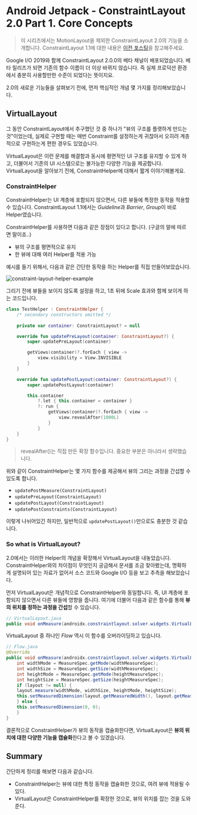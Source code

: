 # Android Jetpack - ConstraintLayout 2.0 Part 1. Core Concepts

> 이 시리즈에서는 MotionLayout을 제외한 ConstraintLayout 2.0의 기능을 소개합니다.
> ConstraintLayout 1.1에 대한 내용은 [이전 포스팅](https://velog.io/@tura/android-jetpack-constraint-layout)을 참고해주세요.

Google I/O 2019와 함께 ConstraintLayout 2.0.0의 베타 채널이 배포되었습니다.
베타 릴리즈가 되면 기존의 함수 이름이 더 이상 바뀌지 않습니다. 즉 실제 프로덕션 환경에서 충분히 사용할만한 수준이 되었다는 뜻이지요.

2.0의 새로운 기능들을 살펴보기 전에, 먼저 핵심적인 개념 몇 가지를 정리해보았습니다.



## VirtualLayout

그 동안 ConstraintLayout에서 추구했던 것 중 하나가 "뷰의 구조를 플랫하게 만드는 것"이었는데, 실제로 구현할 때는 매번 Constraint를 설정하는게 귀찮아서 오히려 계층적으로 구현하는게 편한 경우도 있었습니다.

VirtualLayout은 이런 문제를 해결함과 동시에 평면적인 UI 구조를 유지할 수 있게 하고, 더불어서 기존의 UI 시스템으로는 불가능한 다양한 기능을 제공합니다. VirtualLayout을 알아보기 전에, ConstraintHelper에 대해서 짧게 이야기해볼게요.



### ConstraintHelper

ConstraintHelper는 UI 계층에 포함되지 않으면서, 다른 뷰들에 특정한 동작을 적용할 수 있습니다. ConstraintLayout 1.1에서는 *Guideline*과 *Barrier*, *Group*이 바로 Helper였습니다.

ConstraintHelper를 사용하면 다음과 같은 장점이 있다고 합니다. (구글의 말에 따르면 말이죠..)

- 뷰의 구조를 평면적으로 유지
- 한 뷰에 대해 여러 Helper를 적용 가능



예시를 들기 위해서, 다음과 같은 간단한 동작을 하는 Helper를 직접 만들어보았습니다.

![constraint-layout-helper-example](https://i.imgur.com/9BWmH9B.gif)

그리기 전에 뷰들을 보이지 않도록 설정을 하고, 1초 뒤에 Scale 효과와 함께 보이게 하는 코드입니다.

```kotlin
class TestHelper : ConstraintHelper {
    /* secondary constructors omitted */
    
    private var container: ConstraintLayout? = null

    override fun updatePreLayout(container: ConstraintLayout?) {
        super.updatePreLayout(container)

        getViews(container)?.forEach { view ->
            view.visibility = View.INVISIBLE
        }
    }

    override fun updatePostLayout(container: ConstraintLayout?) {
        super.updatePostLayout(container)

        this.container
            ?.let { this.container = container }
            ?: run {
                getViews(container)?.forEach { view ->
                    view.revealAfter(1000L)
                }
            }
    }
}
```

> revealAfter()는 직접 만든 확장 함수입니다. 중요한 부분은 아니라서 생략했습니다.

위와 같이 ConstraintHelper는 몇 가지 함수를 제공해서 뷰의 그리는 과정을 간섭할 수 있도록 합니다.

- `updatePostMeasure(ConstraintLayout)`
- `updatePreLayout(ConstraintLayout)`
- `updatePostLayout(ConstraintLayout)`
- `updatePostConstraints(ConstraintLayout)`

이렇게 나뉘어있긴 하지만, 일반적으로 `updatePostLayout()`만으로도 충분한 것 같습니다.




### So what is VirtualLayout?

2.0에서는 이러한 Helper의 개념을 확장해서 VirtualLayout을 내놓았습니다. ConstraintHelper와의 차이점이 무엇인지 궁금해서 문서를 조금 찾아봤는데, 명확하게 설명되어 있는 자료가 없어서 소스 코드와 Google I/O 등을 보고 추측을 해보았습니다.

먼저 VirtualLayout은 개념적으로 ConstraintHelper와 동일합니다. 즉, UI 계층에 포함되지 않으면서 다른 뷰들에 영향을 줍니다. 여기에 더불어 다음과 같은 함수를 통해 **뷰의 위치를 정하는 과정을 간섭**할 수 있습니다.

```java
// VirtualLayout.java
public void onMeasure(androidx.constraintlayout.solver.widgets.VirtualLayout layout, int widthMeasureSpec, int heightMeasureSpec)
```

VirtualLayout 중 하나인 *Flow* 역시 이 함수를 오버라이딩하고 있습니다.

```java
// Flow.java
@Override
public void onMeasure(androidx.constraintlayout.solver.widgets.VirtualLayout layout, int widthMeasureSpec, int heightMeasureSpec) {
    int widthMode = MeasureSpec.getMode(widthMeasureSpec);
    int widthSize = MeasureSpec.getSize(widthMeasureSpec);
    int heightMode = MeasureSpec.getMode(heightMeasureSpec);
    int heightSize = MeasureSpec.getSize(heightMeasureSpec);
    if (layout != null) {
    layout.measure(widthMode, widthSize, heightMode, heightSize);
    this.setMeasuredDimension(layout.getMeasuredWidth(), layout.getMeasuredHeight());
    } else {
    this.setMeasuredDimension(0, 0);
    }
}
```



결론적으로 ConstraintHelper가 뷰의 동작을 캡슐화한다면, VirtualLayout은 **뷰의 위치에 대한 다양한 기능을 캡슐화**한다고 볼 수 있겠습니다.



## Summary

간단하게 정리를 해보면 다음과 같습니다.

- ConstraintHelper는 뷰에 대한 특정 동작을 캡슐화한 것으로, 여려 뷰에 적용될 수 있다.
- VirtualLayout은 ConstraintHelper를 확장한 것으로, 뷰의 위치를 잡는 것을 도와준다.